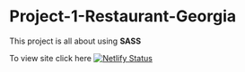 # Project-1-Restaurant-Georgia

This project is all about using <strong>SASS</strong>

To view site click here [![Netlify Status](https://encrypted-tbn0.gstatic.com/images?q=tbn:ANd9GcTftFAP_Fg96hDjZAzuGKEMCq9Qz02y-Z25iAzqT4wpelC5FCRvkrCf6PU57QfpFsBKQeY&usqp=CAU)](https://georgia-restaurants.netlify.app/)

